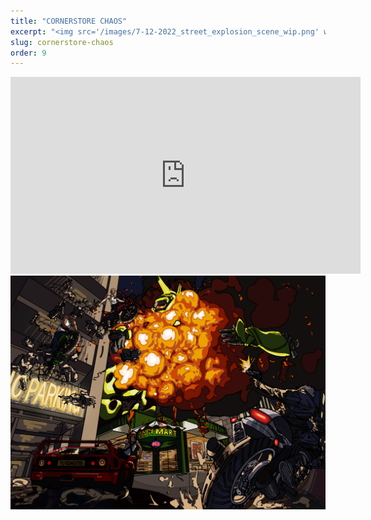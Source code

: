 ```yaml
---
title: "CORNERSTORE CHAOS"
excerpt: "<img src='/images/7-12-2022_street_explosion_scene_wip.png' width='600' height='auto'>"
slug: cornerstore-chaos
order: 9
---
```

<iframe width="560" height="315" src="https://www.youtube.com/embed/ZTwlYoKX6ZY?si=PLvyq61QqRuy4Ho6" title="YouTube video player" frameborder="0" allow="accelerometer; autoplay; clipboard-write; encrypted-media; gyroscope; picture-in-picture; web-share" referrerpolicy="strict-origin-when-cross-origin" allowfullscreen></iframe>

<img src='/images/7-12-2022_street_explosion_scene_wip.png'>